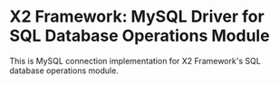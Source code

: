 # X2 Framework: MySQL Driver for SQL Database Operations Module

This is MySQL connection implementation for X2 Framework's SQL database operations module.
